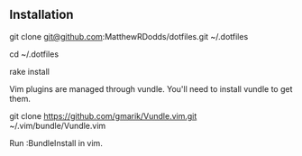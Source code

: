 ## Installation

  git clone git@github.com:MatthewRDodds/dotfiles.git ~/.dotfiles
  
  cd ~/.dotfiles
  
  rake install

  Vim plugins are managed through vundle. You'll need to install vundle to get them.

  git clone https://github.com/gmarik/Vundle.vim.git ~/.vim/bundle/Vundle.vim
  
  Run :BundleInstall in vim.
